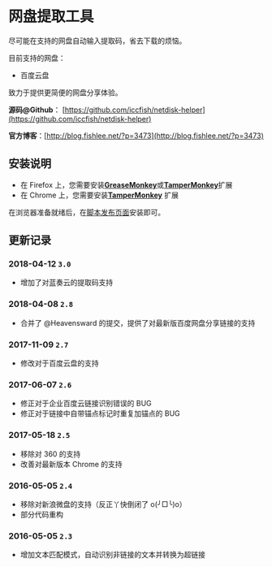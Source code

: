 # 网盘提取工具

尽可能在支持的网盘自动输入提取码，省去下载的烦恼。

目前支持的网盘：

* 百度云盘

致力于提供更简便的网盘分享体验。

**源码@Github**： [https://github.com/iccfish/netdisk-helper](https://github.com/iccfish/netdisk-helper)

**官方博客**：[http://blog.fishlee.net/?p=3473](http://blog.fishlee.net/?p=3473)

## 安装说明

* 在 Firefox 上，您需要安装[**GreaseMonkey**](https://addons.mozilla.org/zh-CN/firefox/addon/greasemonkey/)或[**TamperMonkey**](https://addons.mozilla.org/en-US/firefox/addon/tampermonkey/)扩展
* 在 Chrome 上，您需要安装[**TamperMonkey**](https://chrome.google.com/webstore/detail/dhdgffkkebhmkfjojejmpbldmpobfkfo) 扩展

在浏览器准备就绪后，在[脚本发布页面](https://greasyfork.org/zh-CN/scripts/18733-%E7%BD%91%E7%9B%98%E6%8F%90%E5%8F%96%E5%B7%A5%E5%85%B7)安装即可。

## 更新记录

### 2018-04-12 `3.0`

* 增加了对蓝奏云的提取码支持

### 2018-04-08 `2.8`

* 合并了 @Heavensward 的提交，提供了对最新版百度网盘分享链接的支持

### 2017-11-09 `2.7`

* 修改对于百度云盘的支持

### 2017-06-07 `2.6`

* 修正对于企业百度云链接识别错误的 BUG
* 修正对于链接中自带锚点标记时重复加锚点的 BUG

### 2017-05-18 `2.5`

* 移除对 360 的支持
* 改善对最新版本 Chrome 的支持

### 2016-05-05 `2.4`

* 移除对新浪微盘的支持（反正丫快倒闭了 o(╯□╰)o）
* 部分代码重构

### 2016-05-05 `2.3`

* 增加文本匹配模式，自动识别非链接的文本并转换为超链接
